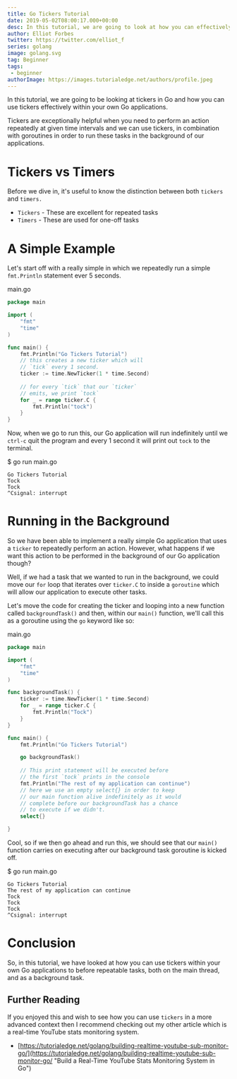 ```yaml
---
title: Go Tickers Tutorial
date: 2019-05-02T08:00:17.000+00:00
desc: In this tutorial, we are going to look at how you can effectively use tickers in go to periodically execute tasks in your Go applications
author: Elliot Forbes
twitter: https://twitter.com/elliot_f
series: golang
image: golang.svg
tag: Beginner
tags: 
 - beginner
authorImage: https://images.tutorialedge.net/authors/profile.jpeg
---
```

In this tutorial, we are going to be looking at tickers in Go and how you can use tickers effectively within your own Go applications.

Tickers are exceptionally helpful when you need to perform an action repeatedly at given time intervals and we can use tickers, in combination with goroutines in order to run these tasks in the background of our applications.

# Tickers vs Timers

Before we dive in, it's useful to know the distinction between both `tickers` and `timers.`

* `Tickers` - These are excellent for repeated tasks
* `Timers` - These are used for one-off tasks

# A Simple Example

Let's start off with a really simple in which we repeatedly run a simple `fmt.Println` statement ever 5 seconds.

<div class="filename"> main.go </div>

```go
package main

import (
	"fmt"
	"time"
)

func main() {
	fmt.Println("Go Tickers Tutorial")
	// this creates a new ticker which will
    // `tick` every 1 second.
    ticker := time.NewTicker(1 * time.Second)
	
    // for every `tick` that our `ticker`
    // emits, we print `tock`
	for _ = range ticker.C {
		fmt.Println("tock")
	}
}
```

Now, when we go to run this, our Go application will run indefinitely until we `ctrl-c` quit the program and every 1 second it will print out `tock` to the terminal.

<div class="filename"> $ go run main.go </div>

```output
Go Tickers Tutorial
Tock
Tock
^Csignal: interrupt
```

# Running in the Background

So we have been able to implement a really simple Go application that uses a `ticker` to repeatedly perform an action. However, what happens if we want this action to be performed in the background of our Go application though?

Well, if we had a task that we wanted to run in the background, we could move our `for` loop that iterates over  `ticker.C` to inside a `goroutine` which will allow our application to execute other tasks.

Let's move the code for creating the ticker and looping into a new function called `backgroundTask()` and then, within our `main()` function, we'll call this as a goroutine using the `go` keyword like so:

<div class="filename"> main.go </div>

```go
package main

import (
	"fmt"
	"time"
)

func backgroundTask() {
	ticker := time.NewTicker(1 * time.Second)
	for _ = range ticker.C {
		fmt.Println("Tock")
	}
}

func main() {
	fmt.Println("Go Tickers Tutorial")

	go backgroundTask()
	
    // This print statement will be executed before
    // the first `tock` prints in the console
	fmt.Println("The rest of my application can continue")
	// here we use an empty select{} in order to keep
    // our main function alive indefinitely as it would
    // complete before our backgroundTask has a chance
    // to execute if we didn't.
	select{}

}
```

Cool, so if we then go ahead and run this, we should see that our `main()` function carries on executing after our background task goroutine is kicked off.

<div class="filename"> $ go run main.go </div>

```output
Go Tickers Tutorial
The rest of my application can continue
Tock
Tock
Tock
^Csignal: interrupt
```

# Conclusion

So, in this tutorial, we have looked at how you can use tickers within your own Go applications to before repeatable tasks, both on the main thread, and as a background task.

## Further Reading

If you enjoyed this and wish to see how you can use `tickers` in a more advanced context then I recommend checking out my other article which is a real-time YouTube stats monitoring system.

* [https://tutorialedge.net/golang/building-realtime-youtube-sub-monitor-go/](https://tutorialedge.net/golang/building-realtime-youtube-sub-monitor-go/ "Build a Real-Time YouTube Stats Monitoring System in Go")

